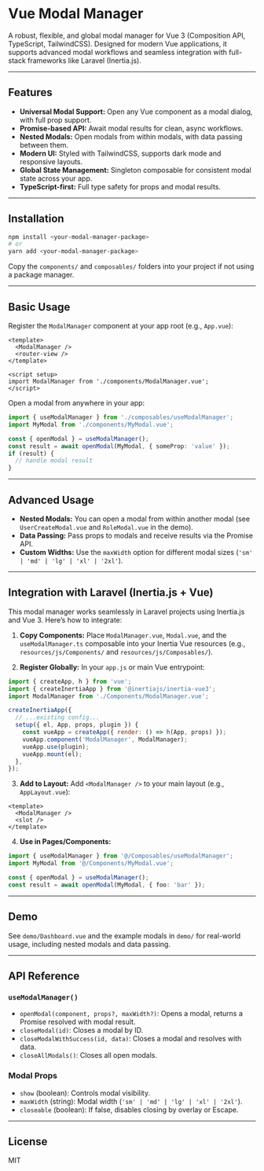 # Vue Modal Manager

A robust, flexible, and global modal manager for Vue 3 (Composition API, TypeScript, TailwindCSS). Designed for modern Vue applications, it supports advanced modal workflows and seamless integration with full-stack frameworks like Laravel (Inertia.js).

---

## Features
- **Universal Modal Support:** Open any Vue component as a modal dialog, with full prop support.
- **Promise-based API:** Await modal results for clean, async workflows.
- **Nested Modals:** Open modals from within modals, with data passing between them.
- **Modern UI:** Styled with TailwindCSS, supports dark mode and responsive layouts.
- **Global State Management:** Singleton composable for consistent modal state across your app.
- **TypeScript-first:** Full type safety for props and modal results.

---

## Installation

```bash
npm install <your-modal-manager-package>
# or
yarn add <your-modal-manager-package>
```

Copy the `components/` and `composables/` folders into your project if not using a package manager.

---

## Basic Usage

Register the `ModalManager` component at your app root (e.g., `App.vue`):

```vue
<template>
  <ModalManager />
  <router-view />
</template>

<script setup>
import ModalManager from './components/ModalManager.vue';
</script>
```

Open a modal from anywhere in your app:

```ts
import { useModalManager } from './composables/useModalManager';
import MyModal from './components/MyModal.vue';

const { openModal } = useModalManager();
const result = await openModal(MyModal, { someProp: 'value' });
if (result) {
  // handle modal result
}
```

---

## Advanced Usage

- **Nested Modals:** You can open a modal from within another modal (see `UserCreateModal.vue` and `RoleModal.vue` in the demo).
- **Data Passing:** Pass props to modals and receive results via the Promise API.
- **Custom Widths:** Use the `maxWidth` option for different modal sizes (`'sm' | 'md' | 'lg' | 'xl' | '2xl'`).

---

## Integration with Laravel (Inertia.js + Vue)

This modal manager works seamlessly in Laravel projects using Inertia.js and Vue 3. Here’s how to integrate:

1. **Copy Components:** Place `ModalManager.vue`, `Modal.vue`, and the `useModalManager.ts` composable into your Inertia Vue resources (e.g., `resources/js/Components/` and `resources/js/Composables/`).

2. **Register Globally:** In your `app.js` or main Vue entrypoint:

```js
import { createApp, h } from 'vue';
import { createInertiaApp } from '@inertiajs/inertia-vue3';
import ModalManager from './Components/ModalManager.vue';

createInertiaApp({
  // ...existing config...
  setup({ el, App, props, plugin }) {
    const vueApp = createApp({ render: () => h(App, props) });
    vueApp.component('ModalManager', ModalManager);
    vueApp.use(plugin);
    vueApp.mount(el);
  },
});
```

3. **Add to Layout:** Add `<ModalManager />` to your main layout (e.g., `AppLayout.vue`):

```vue
<template>
  <ModalManager />
  <slot />
</template>
```

4. **Use in Pages/Components:**

```ts
import { useModalManager } from '@/Composables/useModalManager';
import MyModal from '@/Components/MyModal.vue';

const { openModal } = useModalManager();
const result = await openModal(MyModal, { foo: 'bar' });
```

---

## Demo

See `demo/Dashboard.vue` and the example modals in `demo/` for real-world usage, including nested modals and data passing.

---

## API Reference

### `useModalManager()`
- `openModal(component, props?, maxWidth?)`: Opens a modal, returns a Promise resolved with modal result.
- `closeModal(id)`: Closes a modal by ID.
- `closeModalWithSuccess(id, data)`: Closes a modal and resolves with data.
- `closeAllModals()`: Closes all open modals.

### Modal Props
- `show` (boolean): Controls modal visibility.
- `maxWidth` (string): Modal width (`'sm' | 'md' | 'lg' | 'xl' | '2xl'`).
- `closeable` (boolean): If false, disables closing by overlay or Escape.

---

## License
MIT
